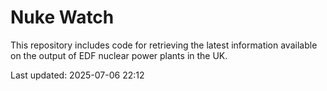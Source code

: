 # Nuke Watch

This repository includes code for retrieving the latest information available on the output of EDF nuclear power plants in the UK.

Last updated: 2025-07-06 22:12